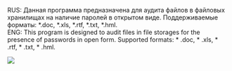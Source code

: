 RUS: Данная программа предназначена для аудита файлов в файловых хранилищах на наличие паролей в открытом виде.
Поддерживаемые форматы: *.doc, *.xls, *.rtf, *.txt, *.hml.
<br>ENG: This program is designed to audit files in file storages for the presence of passwords in open form.
Supported formats: * .doc, * .xls, * .rtf, * .txt, * .hml.

<img src='https://github.com/sergiomarotco/MS-office-Password-Finder/blob/master/screenshot_PC.jpg' />
